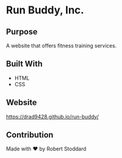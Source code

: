 # Run Buddy, Inc.

## Purpose
A website that offers fitness training services.

## Built With
* HTML
* CSS

## Website
https://drad9428.github.io/run-buddy/

## Contribution
Made with ❤️ by Robert Stoddard